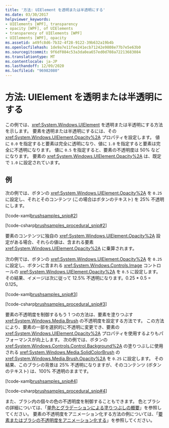 ```yaml
---
title: '方法: UIElement を透明または半透明にする'
ms.date: 03/30/2017
helpviewer_keywords:
- UIElements [WPF], transparency
- opacity [WPF], of UIElements
- transparency of UIElements [WPF]
- UIElements [WPF], opacity
ms.assetid: a49fc8d6-7b32-4f28-9122-39b632a19b4b
ms.openlocfilehash: 1de9a7e11fee241ecb71242e9808e77b7e5e63b0
ms.sourcegitcommit: 9f6df084c53a3da0ea657ed0d708a72213683084
ms.translationtype: MT
ms.contentlocale: ja-JP
ms.lasthandoff: 12/09/2020
ms.locfileid: "96982080"
---
```

# <a name="how-to-make-a-uielement-transparent-or-semi-transparent"></a>方法: UIElement を透明または半透明にする
この例では、<xref:System.Windows.UIElement> を透明または半透明にする方法を示します。 要素を透明または半透明にするには、その <xref:System.Windows.UIElement.Opacity%2A> プロパティを設定します。 値に `0.0` を指定すると要素は完全に透明になり、値に `1.0` を指定すると要素は完全に不透明になります。 値に `0.5` を指定すると、要素の不透明度は 50% などになります。 要素の <xref:System.Windows.UIElement.Opacity%2A> は、既定で `1.0` に設定されています。  
  
## <a name="example"></a>例  
 次の例では、ボタンの <xref:System.Windows.UIElement.Opacity%2A> を `0.25` に設定し、それとそのコンテンツ (この場合はボタンのテキスト) を 25% 不透明にします。  
  
 [!code-xaml[brushsamples_snip#2](~/samples/snippets/csharp/VS_Snippets_Wpf/brushsamples_snip/CS/OpacityExample.xaml#2)]  
  
 [!code-csharp[brushsamples_procedural_snip#2](~/samples/snippets/csharp/VS_Snippets_Wpf/brushsamples_procedural_snip/CSharp/OpacityExample.cs#2)]  
  
 要素のコンテンツに独自の <xref:System.Windows.UIElement.Opacity%2A> 設定がある場合、それらの値は、含まれる要素 <xref:System.Windows.UIElement.Opacity%2A> に乗算されます。  
  
 次の例では、ボタンの <xref:System.Windows.UIElement.Opacity%2A> を `0.25` に設定し、ボタンに含まれる <xref:System.Windows.Controls.Image> コントロールの <xref:System.Windows.UIElement.Opacity%2A> を `0.5` に設定します。 その結果、イメージは次に従って 12.5% 不透明になります。0.25 * 0.5 = 0.125。  
  
 [!code-xaml[brushsamples_snip#3](~/samples/snippets/csharp/VS_Snippets_Wpf/brushsamples_snip/CS/OpacityExample.xaml#3)]  
  
 [!code-csharp[brushsamples_procedural_snip#3](~/samples/snippets/csharp/VS_Snippets_Wpf/brushsamples_procedural_snip/CSharp/OpacityExample.cs#3)]  
  
 要素の不透明度を制御するもう 1 つの方法は、要素を塗りつぶす <xref:System.Windows.Media.Brush> の不透明度を設定する方法です。 この方法により、要素の一部を選択的に不透明に変更でき、要素の <xref:System.Windows.UIElement.Opacity%2A> プロパティを使用するよりもパフォーマンスが向上します。 次の例では、ボタンの <xref:System.Windows.Controls.Control.Background%2A> の塗りつぶしに使用される <xref:System.Windows.Media.SolidColorBrush> の <xref:System.Windows.Media.Brush.Opacity%2A> を `0.25` に設定します。 その結果、このブラシの背景は 25% 不透明になりますが、そのコンテンツ (ボタンのテキスト) は、100% 不透明のままです。  
  
 [!code-xaml[brushsamples_snip#4](~/samples/snippets/csharp/VS_Snippets_Wpf/brushsamples_snip/CS/OpacityExample.xaml#4)]  
  
 [!code-csharp[brushsamples_procedural_snip#4](~/samples/snippets/csharp/VS_Snippets_Wpf/brushsamples_procedural_snip/CSharp/OpacityExample.cs#4)]  
  
 また、ブラシ内の個々の色の不透明度を制御することもできます。 色とブラシの詳細については、「[単色とグラデーションによる塗りつぶしの概要](../graphics-multimedia/painting-with-solid-colors-and-gradients-overview.md)」を参照してください。 要素の不透明度をアニメーション化する方法の例については、「[要素またはブラシの不透明度をアニメーション化する](../graphics-multimedia/how-to-animate-the-opacity-of-an-element-or-brush.md)」を参照してください。
